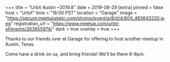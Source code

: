 +++
title = "Urbit Austin ~2019.8"
date = 2019-08-29
[extra]
pinned = false
host = "Urbit"
time = "18:00 PST"
location = "Garage"
image = "https://secure.meetupstatic.com/photos/event/a/8/d/4/600_483643220.jpeg"
registration_url = "https://www.meetup.com/urbit-sf/events/263655974/"
dark = true
overlay = true
+++

Thanks to our friends over at Garage for offering to host another meetup in Austin, Texas.

Come have a drink on us, and bring friends! We'll be there 6–8pm.
